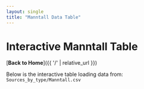 ```yaml
---
layout: single
title: "Manntall Data Table"
---
```

# Interactive Manntall Table

[**Back to Home**]({{ '/' | relative_url }})


Below is the interactive table loading data from:
`Sources_by_type/Manntall.csv`

<table id="manntall-table" class="display">
  <thead>
    <!-- your columns -->
  </thead>
  <tbody></tbody>
</table>